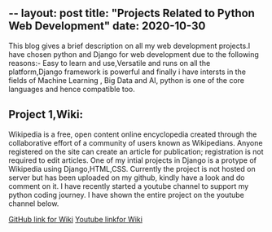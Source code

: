 --
layout: post
title: "Projects Related to Python Web Development"
date: 2020-10-30
---

This blog gives a brief description on all my web development projects.I have chosen python and Django for web development due to the following reasons:-
Easy to learn and use,Versatile and runs on all the platform,Django framework is powerful and finally i have intersts in the fields of Machine Learning , Big Data and AI, python is one of the core languages and hence compatible too.

## Project 1,Wiki:

Wikipedia is a free, open content online encyclopedia created through the collaborative effort of a community of users known as Wikipedians. 
Anyone registered on the site can create an article for publication; registration is not required to edit articles. 
One of my intial projects in Django is a protype of Wikipedia using Django,HTML,CSS.
Currently the project is not hosted on server but has been uploaded on my github, kindly have a look and do comment on it.
I have recently started a youtube channel to support my python coding journey.
I have shown the entire project on the youtube channel below.

[GitHub link for Wiki](https://github.com/me50/HariniBooravalli/tree/web50-project1-2020-wiki)
[Youtube linkfor Wiki](https://www.youtube.com/watch?v=hIQ15YoZ_nE&feature=youtu.be)




